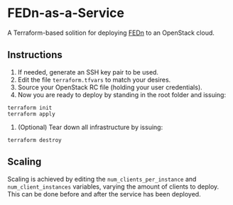 # FEDn-as-a-Service
A Terraform-based solition for deploying [FEDn](https://github.com/scaleoutsystems/fedn) to an OpenStack cloud.

## Instructions
1. If needed, generate an SSH key pair to be used.
1. Edit the file `terraform.tfvars` to match your desires.
1. Source your OpenStack RC file (holding your user credentials).
1. Now you are ready to deploy by standing in the root folder and issuing:
```
terraform init
terraform apply
```
1. (Optional) Tear down all infrastructure by issuing:
```
terraform destroy
```

## Scaling
Scaling is achieved by editing the `num_clients_per_instance` and `num_client_instances` variables, varying the amount of clients to deploy. This can be done before and after the service has been deployed.
